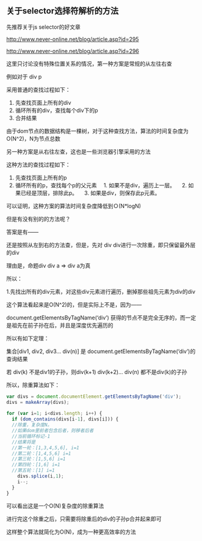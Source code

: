 ## 关于selector选择符解析的方法

先推荐关于js selector的好文章

http://www.never-online.net/blog/article.asp?id=295

http://www.never-online.net/blog/article.asp?id=296

这里只讨论没有特殊位置关系的情况，第一种方案是常规的从左往右查

例如对于 div p

采用普通的查找过程如下：

1. 先查找页面上所有的div
2. 循环所有的div，查找每个div下的p
3. 合并结果

<!--more-->
由于dom节点的数据结构是一棵树，对于这种查找方法，算法的时间复杂度为O(N^2)，N为节点总数

另一种方案是从右往左查，这也是一些浏览器引擎采用的方法

这种方法的查找过程如下：

1. 先查找页面上所有的p
2. 循环所有的p，查找每个p的父元素
　1. 如果不是div，遍历上一层。
　2. 如果已经是顶层，排除此p。
　3. 如果是div，则保存此p元素。

可以证明，这种方案的算法时间复杂度降低到Ｏ(N*logN)

但是有没有别的的方法呢？

答案是有——

还是按照从左到右的方法查，但是，先对 div div进行一次除重，即只保留最外层的div

理由是，命题div div a => div a为真

所以：

1.先找出所有的div元素，对这些div元素进行遍历，删掉那些祖先元素为div的div

这个算法看起来是O(N^2)的，但是实际上不是，因为——

document.getElementsByTagName(‘div’) 获得的节点不是完全无序的，而一定是祖先在前子孙在后，并且是深度优先遍历的

所以有如下定理：

集合[div1, div2, div3... div(n)] 是 document.getElementsByTagName(‘div’)的查询结果

若 div(k) 不是div1的子孙，则div(k+1) div(k+2)… div(n) 都不是div(k)的子孙

所以，除重算法如下：

```js
var divs = document.documentElement.getElementsByTagName('div');
divs = makeArray(divs);
 
for (var i=1; i<divs.length; i++) {
  if (dom_contains(divs[i-1], divs[i])) {
  //除重，复杂度N。
  //如果dom里前者包含后者，则移者后者
  //当前循环标记-1
  //结果将是
  //第一轮：[1,3,4,5,6], i=1
  //第二轮：[1,4,5,6] i=1
  //第三轮：[1,5,6] i=1
  //第四轮：[1,6] i=1
  //第五轮：[1] i=1
    divs.splice(i,1);
    i--;
  }
}
```

可以看出这是一个O(N)复杂度的除重算法

进行完这个除重之后，只需要将除重后的div的子孙p合并起来即可

这样整个算法就简化为O(N)，成为一种更高效率的方法
